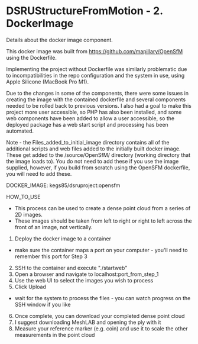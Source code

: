 # DSRUStructureFromMotion - 2. DockerImage
Details about the docker image component.

This docker image was built from https://github.com/mapillary/OpenSfM using the Dockerfile.

Implementing the project without Dockerfile was similarly problematic due to incompatibilities in the repo configuration and the system in use, using Apple Silicone (MacBook Pro M1).

Due to the changes in some of the components, there were some issues in creating the image with the contained dockerfile and several components needed to be rolled back to previous versions.  I also had a goal to make this project more user accessible, so PHP has also been installed, and some web components have been added to allow a user accessible, so the deployed package has a web start script and processing has been automated.

Note - the Files_added_to_initial_image directory contains all of the additional scripts and web files added to the initially built docker image.  These get added to the /source/OpenSfM/ directory (working directory that the image loads to).
You do not need to add these if you use the image supplied, however, if you build from scratch using the OpenSFM dockerfile, you will need to add these.

DOCKER_IMAGE:
kegs85/dsruproject:opensfm

HOW_TO_USE
* This process can be used to create a dense point cloud from a series of 2D images.
* These images should be taken from left to right or right to left across the front of an image, not vertically.

1. Deploy the docker image to a container
  * make sure the container maps a port on your computer - you'll need to remember this port for Step 3
2. SSH to the container and execute "./startweb"
3. Open a browser and navigate to localhost:port_from_step_1
4. Use the web UI to select the images you wish to process
5. Click Upload
* wait for the system to process the files - you can watch progress on the SSH window if you like
6. Once complete, you can download your completed dense point cloud
7. I suggest downloading MeshLAB and opening the ply with it
8. Measure your reference marker (e.g. coin) and use it to scale the other measurements in the point cloud
